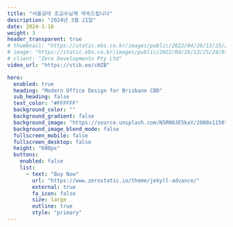 ```yaml
---
title: "서울공대 조교수님께 약속드립니다"
description: "2024년 3월 21일"
date: 2024-1-16
weight: 3
header_transparent: true
# thumbnail: "https://static.ebs.co.kr/images/public/2022/04/26/13/25/24/0f6fe6ea-9334-4821-a2cd-45dd0ababa0b.jpg"
# image: "https://static.ebs.co.kr/images/public/2022/04/26/13/25/24/0f6fe6ea-9334-4821-a2cd-45dd0ababa0b.jpg"
# client: "Zero Developments Pty Ltd"
video_url: "https://stib.ee/cHZB"

hero:
  enabled: true
  heading: "Modern Office Design for Brisbane CBD"
  sub_heading: false
  text_color: "#FFFFFF"
  background_color: ""
  background_gradient: false
  background_image: "https://source.unsplash.com/N5RN0JE5kaY/2000x1150"
  background_image_blend_mode: false
  fullscreen_mobile: false
  fullscreen_desktop: false
  height: "600px"
  buttons:
    enabled: false
    list:
      - text: "Buy Now"
        url: "https://www.zerostatic.io/theme/jekyll-advance/"
        external: true
        fa_icon: false
        size: large
        outline: true
        style: "primary"
---
```

